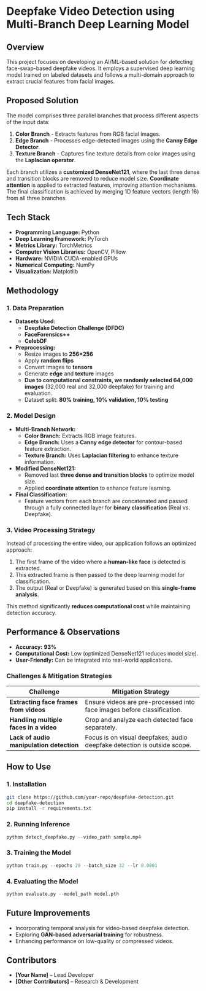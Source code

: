 # **Deepfake Video Detection using Multi-Branch Deep Learning Model**

## **Overview**  
This project focuses on developing an AI/ML-based solution for detecting face-swap-based deepfake videos. It employs a supervised deep learning model trained on labeled datasets and follows a multi-domain approach to extract crucial features from facial images.  

## **Proposed Solution**  
The model comprises three parallel branches that process different aspects of the input data:

1. **Color Branch** - Extracts features from RGB facial images.  
2. **Edge Branch** - Processes edge-detected images using the **Canny Edge Detector**.  
3. **Texture Branch** - Captures fine texture details from color images using the **Laplacian operator**.  

Each branch utilizes a **customized DenseNet121**, where the last three dense and transition blocks are removed to reduce model size. **Coordinate attention** is applied to extracted features, improving attention mechanisms. The final classification is achieved by merging 1D feature vectors (length 16) from all three branches.  

## **Tech Stack**  
- **Programming Language:** Python  
- **Deep Learning Framework:** PyTorch  
- **Metrics Library:** TorchMetrics  
- **Computer Vision Libraries:** OpenCV, Pillow  
- **Hardware:** NVIDIA CUDA-enabled GPUs  
- **Numerical Computing:** NumPy  
- **Visualization:** Matplotlib  

## **Methodology**  

### **1. Data Preparation**  
- **Datasets Used:**  
  - **Deepfake Detection Challenge (DFDC)**  
  - **FaceForensics++**  
  - **CelebDF**  
- **Preprocessing:**  
  - Resize images to **256×256**  
  - Apply **random flips**  
  - Convert images to **tensors**  
  - Generate **edge** and **texture** images  
  - **Due to computational constraints, we randomly selected 64,000 images** (32,000 real and 32,000 deepfake) for training and evaluation.  
  - Dataset split: **80% training, 10% validation, 10% testing**  

### **2. Model Design**  
- **Multi-Branch Network:**  
  - **Color Branch:** Extracts RGB image features.  
  - **Edge Branch:** Uses a **Canny edge detector** for contour-based feature extraction.  
  - **Texture Branch:** Uses **Laplacian filtering** to enhance texture information.  
- **Modified DenseNet121:**  
  - Removed last **three dense and transition blocks** to optimize model size.  
  - Applied **coordinate attention** to enhance feature learning.  
- **Final Classification:**  
  - Feature vectors from each branch are concatenated and passed through a fully connected layer for **binary classification** (Real vs. Deepfake).  

### **3. Video Processing Strategy**  
Instead of processing the entire video, our application follows an optimized approach:
1. The first frame of the video where a **human-like face** is detected is extracted.
2. This extracted frame is then passed to the deep learning model for classification.
3. The output (Real or Deepfake) is generated based on this **single-frame analysis**.  

This method significantly **reduces computational cost** while maintaining detection accuracy.  

## **Performance & Observations**  
- **Accuracy:** **93%**  
- **Computational Cost:** Low (optimized DenseNet121 reduces model size).  
- **User-Friendly:** Can be integrated into real-world applications.  

### **Challenges & Mitigation Strategies**  
| **Challenge** | **Mitigation Strategy** |  
|--------------|------------------------|  
| **Extracting face frames from videos** | Ensure videos are pre-processed into face images before classification. |  
| **Handling multiple faces in a video** | Crop and analyze each detected face separately. |  
| **Lack of audio manipulation detection** | Focus is on visual deepfakes; audio deepfake detection is outside scope. |  

## **How to Use**  
### **1. Installation**  
```bash
git clone https://github.com/your-repo/deepfake-detection.git
cd deepfake-detection
pip install -r requirements.txt
```

### **2. Running Inference**  
```python
python detect_deepfake.py --video_path sample.mp4
```

### **3. Training the Model**  
```python
python train.py --epochs 20 --batch_size 32 --lr 0.0001
```

### **4. Evaluating the Model**  
```python
python evaluate.py --model_path model.pth
```

## **Future Improvements**  
- Incorporating temporal analysis for video-based deepfake detection.  
- Exploring **GAN-based adversarial training** for robustness.  
- Enhancing performance on low-quality or compressed videos.  

## **Contributors**  
- **[Your Name]** – Lead Developer  
- **[Other Contributors]** – Research & Development  


